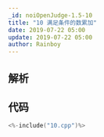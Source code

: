 ```yaml
---
_id: noiOpenJudge-1.5-10
title: "10 满足条件的数累加"
date: 2019-07-22 05:00
update: 2019-07-22 05:00
author: Rainboy
---
```


## 解析

## 代码

```c
<%-include("10.cpp")%>
```

